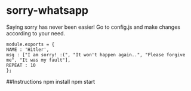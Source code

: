 # sorry-whatsapp
Saying sorry has never been easier!
Go to config.js and make changes according to your need.


    module.exports = {
    NAME : 'Hitler',
    msg : ["I am sorry! :(", "It won't happen again..", "Please forgive me", "It was my fault"],
    REPEAT : 10
    };

##Instructions 
    npm install
    npm start